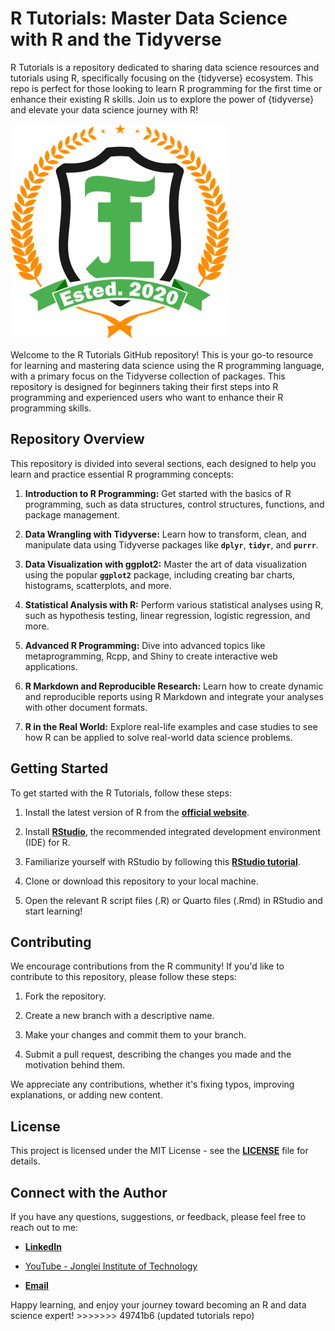 # R Tutorials: Master Data Science with R and the Tidyverse


R Tutorials is a repository dedicated to sharing data science resources and tutorials using R, specifically focusing on the {tidyverse} ecosystem. This repo is perfect for those looking to learn R programming for the first time or enhance their existing R skills. Join us to explore the power of {tidyverse} and elevate your data science journey with R!

![Jonglei Institute of Technology](00-images/contact-page.png)

Welcome to the R Tutorials GitHub repository!
This is your go-to resource for learning and mastering data science using the R programming language, with a primary focus on the Tidyverse collection of packages.
This repository is designed for beginners taking their first steps into R programming and experienced users who want to enhance their R programming skills.

## **Repository Overview**

This repository is divided into several sections, each designed to help you learn and practice essential R programming concepts:

1.  **Introduction to R Programming:** Get started with the basics of R programming, such as data structures, control structures, functions, and package management.

2.  **Data Wrangling with Tidyverse:** Learn how to transform, clean, and manipulate data using Tidyverse packages like **`dplyr`**, **`tidyr`**, and **`purrr`**.

3.  **Data Visualization with ggplot2:** Master the art of data visualization using the popular **`ggplot2`** package, including creating bar charts, histograms, scatterplots, and more.

4.  **Statistical Analysis with R:** Perform various statistical analyses using R, such as hypothesis testing, linear regression, logistic regression, and more.

5.  **Advanced R Programming:** Dive into advanced topics like metaprogramming, Rcpp, and Shiny to create interactive web applications.

6.  **R Markdown and Reproducible Research:** Learn how to create dynamic and reproducible reports using R Markdown and integrate your analyses with other document formats.

7.  **R in the Real World:** Explore real-life examples and case studies to see how R can be applied to solve real-world data science problems.

## **Getting Started**

To get started with the R Tutorials, follow these steps:

1.  Install the latest version of R from the [**official website**](https://cran.r-project.org/).

2.  Install [**RStudio**](https://rstudio.com/products/rstudio/download/), the recommended integrated development environment (IDE) for R.

3.  Familiarize yourself with RStudio by following this [**RStudio tutorial**](https://rstudio.com/resources/webinars/getting-started-with-rstudio/).

4.  Clone or download this repository to your local machine.

5.  Open the relevant R script files (.R) or Quarto files (.Rmd) in RStudio and start learning!

## **Contributing**

We encourage contributions from the R community!
If you'd like to contribute to this repository, please follow these steps:

1.  Fork the repository.

2.  Create a new branch with a descriptive name.

3.  Make your changes and commit them to your branch.

4.  Submit a pull request, describing the changes you made and the motivation behind them.

We appreciate any contributions, whether it's fixing typos, improving explanations, or adding new content.

## **License**

This project is licensed under the MIT License - see the [**LICENSE**](https://chat.openai.com/LICENSE) file for details.

## **Connect with the Author**

If you have any questions, suggestions, or feedback, please feel free to reach out to me:

-   [**LinkedIn**](https://www.linkedin.com/in/tongakuot/)

-   [YouTube - Jonglei Institute of Technology](https://youtube.com/@tongakuot)

-   [**Email**](mailto:info@jongleiinstitute.com)

Happy learning, and enjoy your journey toward becoming an R and data science expert!
\>\>\>\>\>\>\> 49741b6 (updated tutorials repo)
